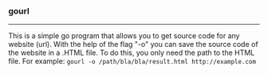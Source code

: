 ### gourl
***
 This is a simple go program that allows you to get source code for any website (url). With the help of the flag "-o" you can save the source code of the website in a .HTML file. To do this, you only need the path to the HTML file. For example: 
```gourl -o /path/bla/bla/result.html http://example.com```
